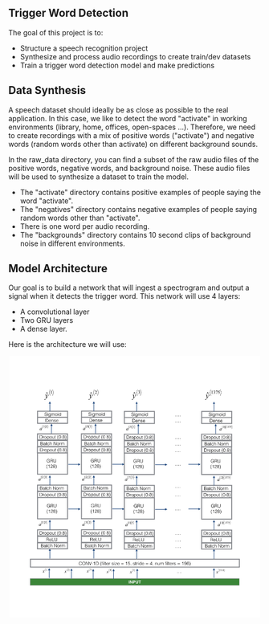 ## Trigger Word Detection
The goal of this project is to:

* Structure a speech recognition project
* Synthesize and process audio recordings to create train/dev datasets
* Train a trigger word detection model and make predictions

## Data Synthesis

A speech dataset should ideally be as close as possible to the real application. In this case, we like to detect the word "activate" in working environments (library, home, offices, open-spaces ...).
Therefore, we need to create recordings with a mix of positive words ("activate") and negative words (random words other than activate) on different background sounds.

In the raw_data directory, you can find a subset of the raw audio files of the positive words, negative words, and background noise. These audio files  will be used to synthesize a dataset to train the model.
* The "activate" directory contains positive examples of people saying the word "activate".
* The "negatives" directory contains negative examples of people saying random words other than "activate".
* There is one word per audio recording.
* The "backgrounds" directory contains 10 second clips of background noise in different environments.

## Model Architecture
Our goal is to build a network that will ingest a spectrogram and output a signal when it detects the trigger word. This network will use 4 layers:

* A convolutional layer
* Two GRU layers
* A dense layer. 

Here is the architecture we will use:
<p align="center">
  <img width="500" src="https://github.com/r2rro/Sequence-Model-Projects/blob/main/Trigger%20Word%20Detection/images/model.png" alt="gru">
</p>
